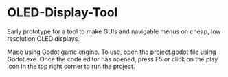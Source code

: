 # OLED-Display-Tool
Early prototype for a tool to make GUIs and navigable menus on cheap, low resolution OLED displays.

Made using Godot game engine. To use, open the project.godot file using Godot.exe. Once the code editor has opened, 
press F5 or click on the play icon in the top right corner to run the project.
